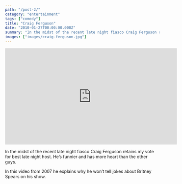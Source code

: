 ```yaml
---
path: "/post-2/"
category: "entertainment"
tags: ["comedy"]
title: "Craig Ferguson"
date: "2010-01-27T00:00:00.000Z"
summary: "In the midst of the recent late night fiasco Craig Ferguson retains my vote for..."
images: ["images/craig-ferguson.jpg"]
---
```


<iframe width="560" height="315" src="https://www.youtube.com/embed/yGLzpt3caHw" frameborder="0" allow="accelerometer; autoplay; encrypted-media; gyroscope; picture-in-picture" allowfullscreen></iframe>

In the midst of the recent late night fiasco Craig Ferguson retains my vote for best late night host.  He’s funnier and has more heart than the other guys.

In this video from 2007 he explains why he won’t tell jokes about Britney Spears on his show.